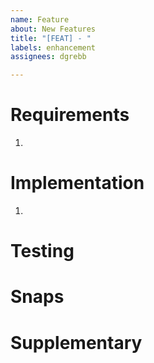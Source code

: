 ```yaml
---
name: Feature
about: New Features
title: "[FEAT] - "
labels: enhancement
assignees: dgrebb

---
```


# Requirements

1. 

# Implementation

1. 

# Testing



# Snaps



# Supplementary
